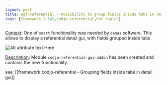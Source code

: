 ```yaml
---
layout: post
title: agf-referential - Possibility to group fields inside tabs in referential detail gui
tags: [framework-1-141,codjo-referential,hot-topics]
---
```

<u>Context</u>:
One of ```smart``` functionality was needed by ```damas``` software. This allows to display a referential detail gui, with fields grouped inside tabs.

![Alt attribute text Here](attachments/tabs.JPG|thumbnail)

<u>Description</u>:
Module ```codjo-referential-gui-addon``` has been created and contains the new functionality.

see: [[framework:codjo-referential - Grouping fields inside tabs in detail gui]]
